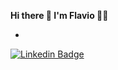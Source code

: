 **Hi there 👋 I'm Flavio 👨‍💻**

-

[
![Linkedin Badge](https://img.shields.io/badge/LinkedIn-0077B5?style=for-the-badge&logo=linkedin&logoColor=white=&link=https://www.linkedin.com/in/flavioapereira/)](https://www.linkedin.com/in/flavioapereira/)








<!--
**flavioalessandropereira/flavioalessandropereira** is a ✨ _special_ ✨ repository because its `README.md` (this file) appears on your GitHub profile.

Here are some ideas to get you started:

- 🔭 I’m currently working on ...
- 🌱 I’m currently learning ...
- 👯 I’m looking to collaborate on ...
- 🤔 I’m looking for help with ...
- 💬 Ask me about ...
- 📫 How to reach me: ...
- 😄 Pronouns: ...
- ⚡ Fun fact: ...
-->
<!--stackedit_data:
eyJoaXN0b3J5IjpbMTE5NDc4MDY3MSwtMTU2MTE5MDU3NywtMT
YzNjI3Mzc1MSwtMTE3MjEyNTUwNSwtNDM3OTE2NTg1LDE5MzA2
MzQzNTUsLTE0MTY4NzA2MzgsODg3MTY3MzY0LC01NzQ2ODk4MD
gsLTE4MjY1NTc4OTddfQ==
-->
